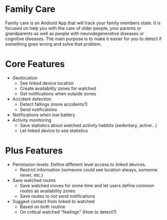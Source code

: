 # Family Care

Family care is an Android App that will track your family members state. It is focused on help you with the care of older people, your parents or grandparents as well as people with neurodegenerative diseases or cognitive diseases. The main purpose is to make it easier for you to detect if something goes wrong and solve that problem.

# Core Features
* Geolocation
    * See linked device location
    * Create availability zones for watched
    * Get notifications when outside zones
* Accident detection
    * Detect fallings (more accidents?)
    * Send notifications
* Notifications when low battery
* Activity monitoring
    * Save statistics about watched activity habbits (sedentary, active...)
    * Let linked device to see statistics

# Plus Features
* Permission levels: Define different level access to linked devices.
    * Restrict information (someone could see location always, someone never, etc.)
* Save watched routes
    * Save watched moves for some time and let users define common routes as availability zones
    * Save routes to not send notifications
* Suggest contact from linked to watched
    * Based on both routine
    * On critical watched "feelings" (How to detect?)
